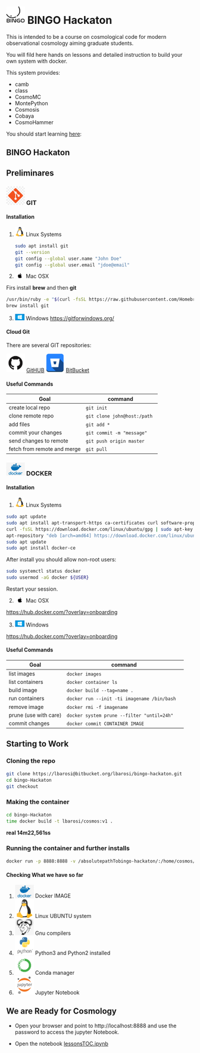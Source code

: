 
# <img src="./IMAGES/BINGO.png" width="50" /> BINGO Hackaton

This is intended to be a course on cosmological code for modern observational cosmology aiming graduate students.

You will fild here hands on lessons and detailed instruction to build your own system with docker.

This system provides:
- camb
- class
- CosmoMC
- MontePython
- Cosmosis
- Cobaya
- CosmoHammer

You should start learning [here](lessonsTOC.ipinb):  

## BINGO Hackaton

## Preliminares

### <img src="./IMAGES/git.jpg" width="50" /> GIT
#### Installation
1. <img src="./IMAGES/linux.png" width="25" /> Linux Systems

     ````bash
     sudo apt install git
     git --version
     git config --global user.name "John Doe"
     git config --global user.email "jdoe@email"
     ````
2. <img src="./IMAGES/apple.png" width="25" /> Mac OSX

Firs install **brew** and then **git**
````bash
/usr/bin/ruby -e "$(curl -fsSL https://raw.githubusercontent.com/Homebrew/install/master/install)"
brew install git
````
3. <img src="./IMAGES/windows.jpg" width="25" /> Windows
     https://gitforwindows.org/


#### Cloud Git
There are several GIT repositories:

<img src="./IMAGES/GitHub-Mark.png" width="50" /> [GitHUB](https://github.com/)
<img src="./IMAGES/bitbucket-512.png" width="50" /> [BitBucket](https://bitbucket.org/)

#### Useful Commands

| Goal | command |
|------|---------|
|  create local repo    |````git init ````|
|  clone remote repo    |````git clone john@host:/path ````|
|  add files    |````git add * ````|
|  commit your changes    |````git commit -m "message" ````|
|  send changes to remote    |````git push origin master ````|
|  fetch from remote and merge    |````git pull ````|

### <img src="./IMAGES/docker.png" width="50" /> DOCKER

#### Installation

1. <img src="./IMAGES/linux.png" width="25" /> Linux Systems
````bash
sudo apt update
sudo apt install apt-transport-https ca-certificates curl software-properties-common
curl -fsSL https://download.docker.com/linux/ubuntu/gpg | sudo apt-key add -
apt-repository "deb [arch=amd64] https://download.docker.com/linux/ubuntu bionic stable"
sudo apt update
sudo apt install docker-ce
````
After install you should allow non-root users:
````bash
sudo systemctl status docker
sudo usermod -aG docker ${USER}
````
Restart your session.

2. <img src="./IMAGES/apple.png" width="25" /> Mac OSX

https://hub.docker.com/?overlay=onboarding

3. <img src="./IMAGES/windows.jpg" width="25" /> Windows

https://hub.docker.com/?overlay=onboarding

#### Useful Commands

| Goal | command |
|------|---------|
|  list images    |````docker images ````|
|  list containers    |````docker container ls ````|
|  build image    |````docker build --tag=name . ````|
|  run containers    |````docker run --init -ti imagename /bin/bash  ````|
|  remove image    |````docker rmi -f imagename ````|
|  prune (use with care)   |````docker system prune --filter "until=24h"````|
|  commit changes   |````docker commit CONTAINER IMAGE ````|


## Starting to Work

### Cloning the repo

````bash
git clone https://lbarosi@bitbucket.org/lbarosi/bingo-hackaton.git
cd bingo-Hackaton
git checkout
````

### Making the container
````bash
cd bingo-Hackaton
time docker build -t lbarosi/cosmos:v1 .
````
**real    14m22,561ss**


### Running the container and further installs

````bash
docker run -p 8888:8888 -v /absolutepathTobingo-hackaton/:/home/cosmos/code -ti lbarosi/cosmos:v1 /bin/bash
````

#### Checking What we have so far

1. <img src="./IMAGES/docker.png" width="50"> Docker IMAGE
2. <img src="./IMAGES/linux.png" width="50"> Linux UBUNTU system
3. <img src="./IMAGES/gnu.png" width="50"> Gnu compilers
4. <img src="./IMAGES/python-logo.png" width="50"> Python3 and Python2 installed
5. <img src="./IMAGES/anaconda.jpeg" width="50"> Conda manager
5. <img src="./IMAGES/jupyter.png" width="50"> Jupyter Notebook

## We are Ready for Cosmology

- Open your browser and point to http://localhost:8888 and use the password to access the jupyter Notebook.

- Open the notebook [lessonsTOC.ipynb](./lessonsTOC.ipynb)
